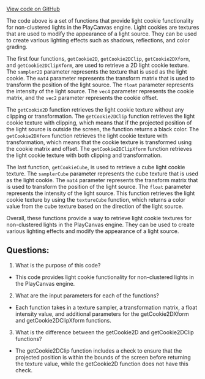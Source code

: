 [View code on GitHub](https://github.com/playcanvas/engine/src/scene/shader-lib/chunks/lit/frag/cookie.js)

The code above is a set of functions that provide light cookie functionality for non-clustered lights in the PlayCanvas engine. Light cookies are textures that are used to modify the appearance of a light source. They can be used to create various lighting effects such as shadows, reflections, and color grading.

The first four functions, `getCookie2D`, `getCookie2DClip`, `getCookie2DXform`, and `getCookie2DClipXform`, are used to retrieve a 2D light cookie texture. The `sampler2D` parameter represents the texture that is used as the light cookie. The `mat4` parameter represents the transform matrix that is used to transform the position of the light source. The `float` parameter represents the intensity of the light source. The `vec4` parameter represents the cookie matrix, and the `vec2` parameter represents the cookie offset.

The `getCookie2D` function retrieves the light cookie texture without any clipping or transformation. The `getCookie2DClip` function retrieves the light cookie texture with clipping, which means that if the projected position of the light source is outside the screen, the function returns a black color. The `getCookie2DXform` function retrieves the light cookie texture with transformation, which means that the cookie texture is transformed using the cookie matrix and offset. The `getCookie2DClipXform` function retrieves the light cookie texture with both clipping and transformation.

The last function, `getCookieCube`, is used to retrieve a cube light cookie texture. The `samplerCube` parameter represents the cube texture that is used as the light cookie. The `mat4` parameter represents the transform matrix that is used to transform the position of the light source. The `float` parameter represents the intensity of the light source. This function retrieves the light cookie texture by using the `textureCube` function, which returns a color value from the cube texture based on the direction of the light source.

Overall, these functions provide a way to retrieve light cookie textures for non-clustered lights in the PlayCanvas engine. They can be used to create various lighting effects and modify the appearance of a light source.
## Questions: 
 1. What is the purpose of this code?
- This code provides light cookie functionality for non-clustered lights in the PlayCanvas engine.

2. What are the input parameters for each of the functions?
- Each function takes in a texture sampler, a transformation matrix, a float intensity value, and additional parameters for the getCookie2DXform and getCookie2DClipXform functions.

3. What is the difference between the getCookie2D and getCookie2DClip functions?
- The getCookie2DClip function includes a check to ensure that the projected position is within the bounds of the screen before returning the texture value, while the getCookie2D function does not have this check.